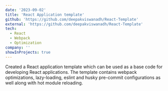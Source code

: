 ```yaml
---
date: '2023-09-02'
title: 'React Application template'
github: 'https://github.com/deepakviswanadh/React-Template'
external: 'https://github.com/deepakviswanadh/React-Template'
tech:
  - React
  - Webpack
  - Optimization
company: ''
showInProjects: true
---
```


Created a React application template which can be used as a base code for developing React applications.
The template contains webpack optimizations, lazy-loading, eslint and husky pre-commit configurations as well along with hot module reloading.
